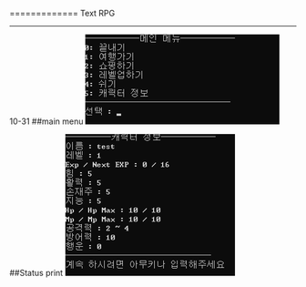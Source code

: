 =============
Text RPG

-------------
10-31
##main menu
<img src="./images/mainMenu.png">

##Status print
<img src="./images/Status.png">